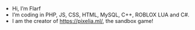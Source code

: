 - Hi, I’m Flarf
- I’m coding in PHP, JS, CSS, HTML, MySQL, C++, ROBLOX LUA and C#.
- I am the creator of https://pixelia.ml/, the sandbox game!
